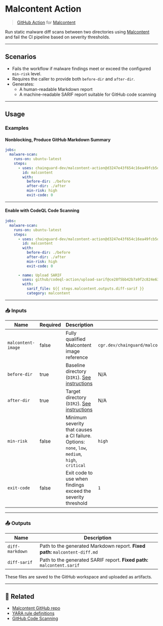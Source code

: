 # Malcontent Action

> [GitHub Action](https://github.com/features/actions) for [Malcontent](https://github.com/chainguard-dev/malcontent)

Run static malware diff scans between two directories using [Malcontent](https://github.com/chainguard-dev/malcontent) and fail the CI pipeline based on severity thresholds.

---

## Scenarios

- Fails the workflow if malware findings meet or exceed the configured `min-risk` level.
- Requires the caller to provide both `before-dir` and `after-dir`.
- Generates:
  - A human-readable Markdown report
  - A machine-readable SARIF report suitable for GitHub code scanning

---

## Usage

### Examples

#### Nonblocking, Produce GitHub Markdown Summary

```yaml
jobs:
  malware-scan:
    runs-on: ubuntu-latest
    steps:
      - uses: chainguard-dev/malcontent-action@d3247e43f654c16ea49fcb5d11ff376f923e3035
        id: malcontent
        with:
          before-dir: ./before
          after-dir: ./after
          min-risk: high
          exit-code: 0
```
---

#### Enable with CodeQL Code Scanning 

```yaml
jobs:
  malware-scan:
    runs-on: ubuntu-latest
    steps:
      - uses: chainguard-dev/malcontent-action@d3247e43f654c16ea49fcb5d11ff376f923e3035
        id: malcontent
        with:
          before-dir: ./before
          after-dir: ./after
          min-risk: high
          exit-code: 0
    
      - name: Upload SARIF
        uses: github/codeql-action/upload-sarif@ce28f5bb42b7a9f2c824e633a3f6ee835bab6858 #v3.29.0 - 11 Jun 2025
        with:
          sarif_file: ${{ steps.malcontent.outputs.diff-sarif }}
          category: malcontent
```

---

### 📥 Inputs

| Name              | Required | Description                                                                                       | Default |
|-------------------|----------|---------------------------------------------------------------------------------------------------|---------|
| `malcontent-image`| false     | Fully qualified Malcontent image reference                                                       | `cgr.dev/chainguard/malcontent@sha256:fdfca44c401a5ca98af51292a821278644895bc1963f7a76a733d76647ff0ede` |
| `before-dir`      | true      | Baseline directory (`DIR1`). [See instructions](https://github.com/chainguard-dev/malcontent?tab=readme-ov-file#diff) | N/A     |
| `after-dir`       | true      | Target directory (`DIR2`). [See instructions](https://github.com/chainguard-dev/malcontent?tab=readme-ov-file#diff)   | N/A     |
| `min-risk`        | false     | Minimum severity that causes a CI failure. Options: `none`, `low`, `medium`, `high`, `critical`  | `high` |
| `exit-code`       | false     | Exit code to use when findings exceed the severity threshold                                     | `1`     |

---

### 📤 Outputs

| Name             | Description                                                                 |
|------------------|-----------------------------------------------------------------------------|
| `diff-markdown`  | Path to the generated Markdown report. **Fixed path:** `malcontent-diff.md` |
| `diff-sarif`     | Path to the generated SARIF report. **Fixed path:** `malcontent.sarif`       |

These files are saved to the GitHub workspace and uploaded as artifacts.

---

## 📎 Related

- [Malcontent GitHub repo](https://github.com/chainguard-dev/malcontent)
- [YARA rule definitions](https://github.com/chainguard-dev/malcontent/tree/main/rules)
- [GitHub Code Scanning](https://docs.github.com/en/code-security/code-scanning/introduction-to-code-scanning/about-code-scanning)
